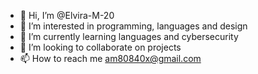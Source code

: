 - 👋 Hi, I’m @Elvira-M-20
- 👀 I’m interested in programming, languages and design
- 🌱 I’m currently learning languages and cybersecurity
- 💞️ I’m looking to collaborate on projects
- 📫 How to reach me am80840x@gmail.com

<!---
Elvira-M-20/Elvira-M-20 is a ✨ special ✨ repository because its `README.md` (this file) appears on your GitHub profile.
You can click the Preview link to take a look at your changes.
--->

